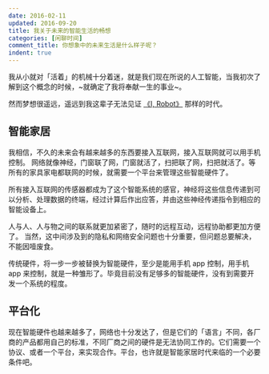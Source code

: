 ```yaml
---
date: 2016-02-11
updated: 2016-09-20
title: 我关于未来的智能生活的畅想
categories: [闲聊时间]
comment_title: 你想象中的未来生活是什么样子呢？
indent: true
---
```


我从小就对「活着」的机械十分着迷，就是我们现在所说的人工智能，当我初次了解到这个概念的时候，~就确定了我将奉献一生的事业~。

然而梦想很遥远，遥远到我这辈子无法见证 [《I, Robot》](https://baike.baidu.com/item/%E6%88%91%EF%BC%8C%E6%9C%BA%E5%99%A8%E4%BA%BA/1189079) 那样的时代。


<!-- more -->

## 智能家居

我相信，不久的未来会有越来越多的东西要接入互联网，接入互联网就可以用手机控制。
网络就像神经，门窗联了网，门窗就活了，扫把联了网，扫把就活了。等所有的家具家电都联网的时候，就需要一个平台来管理这些智能硬件了。

所有接入互联网的传感器都成为了这个智能系统的感官，神经将这些信息传递到可以分析、处理数据的终端，经过计算后作出应答，并由这些神经传递指令到相应的智能设备上。

人与人、人与物之间的联系就更加紧密了，随时的远程互动，远程协助都更加方便了。
当然，这中间涉及到的隐私和网络安全问题也十分重要，但问题总要解决，不能因噎废食。

传统硬件，将一步一步被替换为智能硬件，至少是能用手机 app 控制，用手机 app 来控制，就是一种雏形了。毕竟目前没有足够多的智能硬件，没有到需要开发一个系统的程度。


## 平台化

现在智能硬件也越来越多了，网络也十分发达了，但是它们的「语言」不同，各厂商的产品都用自己的标准，不同厂商之间的硬件是无法协同工作的。它们需要一个协议、或者一个平台，来实现合作。平台，也许就是智能家居时代来临的一个必要条件吧。
